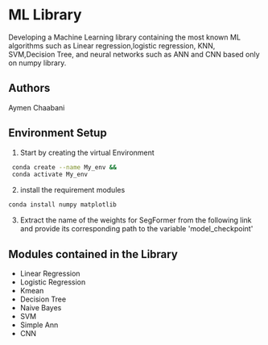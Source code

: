 
# ML Library

Developing a Machine Learning library containing the most known ML algorithms such as Linear regression,logistic regression, KNN, SVM,Decision Tree, and neural networks such as ANN and CNN based only on numpy library.

## Authors

 Aymen Chaabani


## Environment Setup 

1. Start by creating the virtual Environment

```bash
 conda create --name My_env &&
 conda activate My_env
```
2. install the requirement modules 
```bash
conda install numpy matplotlib
```

3. Extract the name of the weights for SegFormer from the following link and provide its corresponding path to the variable 'model_checkpoint'

## Modules contained in the Library  
- Linear Regression
- Logistic Regression
- Kmean
- Decision Tree
- Naive Bayes
- SVM
- Simple Ann
- CNN